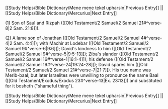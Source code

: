 [[Study Helps/Bible Dictionary/Mene mene tekel upharsin|Previous Entry]]  ||  [[Study Helps/Bible Dictionary/Mercurius|Next Entry]]

 (1) Son of Saul and Rizpah ([[Old Testament/2 Samuel/2 Samuel 21#^verse-8|2 Sam. 21:8]]).

 (2) A lame son of Jonathan ([[Old Testament/2 Samuel/2 Samuel 4#^verse-4|2 Sam. 4:4]]); with Machir at Lodebar ([[Old Testament/2 Samuel/2 Samuel 9#^verse-6|9:6]]); David's kindness to him ([[Old Testament/2 Samuel/2 Samuel 9#^verse-5|9:5-13]]); Ziba's slander ([[Old Testament/2 Samuel/2 Samuel 16#^verse-1|16:1-4]]); his defense ([[Old Testament/2 Samuel/2 Samuel 19#^verse-24|19:24-28]]); David spares him ([[Old Testament/2 Samuel/2 Samuel 21#^verse-7|21:7]]). His true name was Merib-baal; but later Israelites were unwilling to pronounce the name Baal ([[Old Testament/Exodus/Exodus 23#^verse-13|Ex. 23:13]]) and substituted for it bosheth ("shameful thing").

[[Study Helps/Bible Dictionary/Mene mene tekel upharsin|Previous Entry]]  ||  [[Study Helps/Bible Dictionary/Mercurius|Next Entry]]